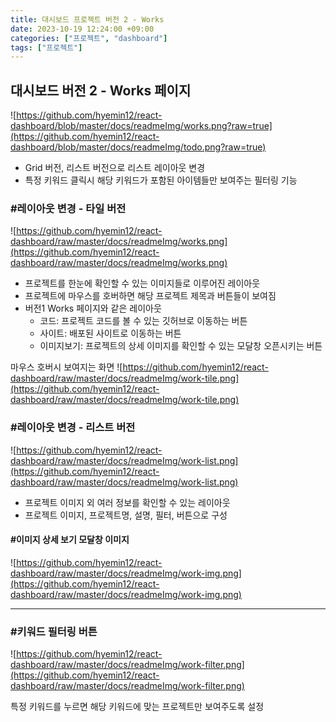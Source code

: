```yaml
---
title: 대시보드 프로젝트 버전 2 - Works
date: 2023-10-19 12:24:00 +09:00
categories: ["프로젝트", "dashboard"]
tags: ["프로젝트"]
---
```


## 대시보드 버전 2 - Works 페이지

![https://github.com/hyemin12/react-dashboard/blob/master/docs/readmeImg/works.png?raw=true](https://github.com/hyemin12/react-dashboard/blob/master/docs/readmeImg/todo.png?raw=true)

- Grid 버전, 리스트 버전으로 리스트 레이아웃 변경
- 특정 키워드 클릭시 해당 키워드가 포함된 아이템들만 보여주는 필터링 기능

### #레이아웃 변경 - 타일 버전

![https://github.com/hyemin12/react-dashboard/raw/master/docs/readmeImg/works.png](https://github.com/hyemin12/react-dashboard/raw/master/docs/readmeImg/works.png)

- 프로젝트를 한눈에 확인할 수 있는 이미지들로 이루어진 레이아웃
- 프로젝트에 마우스를 호버하면 해당 프로젝트 제목과 버튼들이 보여짐
- 버전1 Works 페이지와 같은 레이아웃
  - 코드: 프로젝트 코드를 볼 수 있는 깃허브로 이동하는 버튼
  - 사이트: 배포된 사이트로 이동하는 버튼
  - 이미지보기: 프로젝트의 상세 이미지를 확인할 수 있는 모달창 오픈시키는 버튼

마우스 호버시 보여지는 화면
![https://github.com/hyemin12/react-dashboard/raw/master/docs/readmeImg/work-tile.png](https://github.com/hyemin12/react-dashboard/raw/master/docs/readmeImg/work-tile.png)

### #레이아웃 변경 - 리스트 버전

![https://github.com/hyemin12/react-dashboard/raw/master/docs/readmeImg/work-list.png](https://github.com/hyemin12/react-dashboard/raw/master/docs/readmeImg/work-list.png)

- 프로젝트 이미지 외 여러 정보를 확인할 수 있는 레이아웃
- 프로젝트 이미지, 프로젝트명, 설명, 필터, 버튼으로 구성

#### #이미지 상세 보기 모달창 이미지

![https://github.com/hyemin12/react-dashboard/raw/master/docs/readmeImg/work-img.png](https://github.com/hyemin12/react-dashboard/raw/master/docs/readmeImg/work-img.png)

---

### #키워드 필터링 버튼

![https://github.com/hyemin12/react-dashboard/raw/master/docs/readmeImg/work-filter.png](https://github.com/hyemin12/react-dashboard/raw/master/docs/readmeImg/work-filter.png)

특정 키워드를 누르면 해당 키워드에 맞는 프로젝트만 보여주도록 설정
